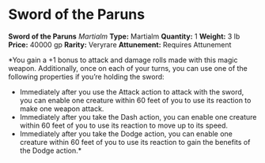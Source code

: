 # Sword of the Paruns

**Sword of the Paruns**
_Martialm_
**Type:** Martialm
**Quantity:** 1
**Weight:** 3 lb
**Price:** 40000 gp
**Rarity:** Veryrare
**Attunement:** Requires Attunement

*You gain a +1 bonus to attack and damage rolls made with this magic weapon. Additionally, once on each of your turns, you can use one of the following properties if you’re holding the sword:
* Immediately after you use the Attack action to attack with the sword, you can enable one creature within 60 feet of you to use its reaction to make one weapon attack.
* Immediately after you take the Dash action, you can enable one creature within 60 feet of you to use its reaction to move up to its speed.
* Immediately after you take the Dodge action, you can enable one creature within 60 feet of you to use its reaction to gain the benefits of the Dodge action.*